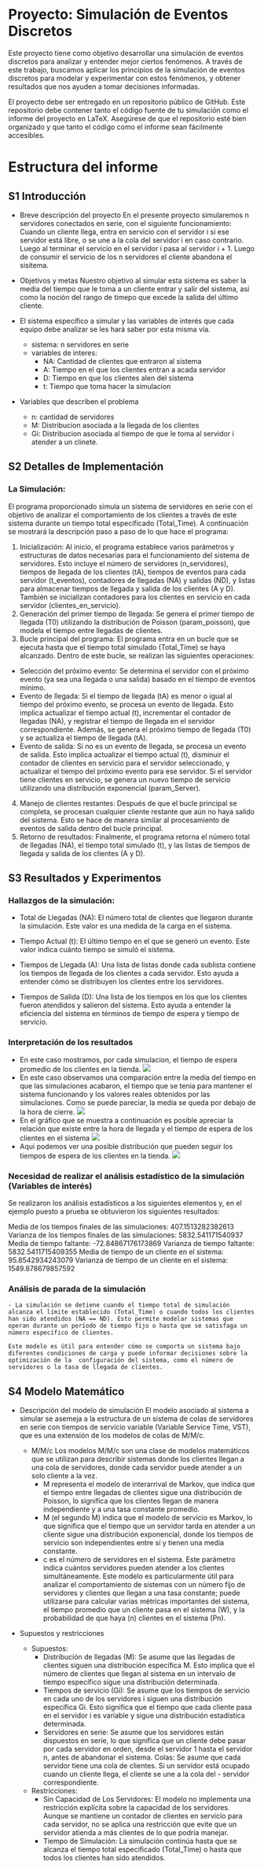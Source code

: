 # Proyecto: Simulación de Eventos Discretos

Este proyecto tiene como objetivo desarrollar una simulación de eventos discretos para analizar y entender mejor ciertos fenómenos. A través de este trabajo, buscamos aplicar los principios de la simulación de eventos discretos para modelar y experimentar con estos fenómenos, y obtener resultados que nos ayuden a tomar decisiones informadas.

El proyecto debe ser entregado en un repositorio público de GitHub. Este repositorio debe contener tanto el código fuente de tu simulación como el informe del proyecto en LaTeX. Asegúrese de que el repositorio esté bien organizado y que tanto el código como el informe sean fácilmente accesibles.

# Estructura del informe

## S1 Introducción

- Breve descripción del proyecto
    En el presente proyecto simularemos n servidores conectados en serie, con el siguiente funcionamiento:
    Cuando un cliente llega, entra en servicio con el servidor i si ese servidor está libre, o se une a la cola del servidor i en caso contrario. Luego al terminar el servicio en el servidor i pasa al servidor i + 1. Luego de consumir el servicio de los n servidores el cliente abandona el sisitema.

- Objetivos y metas
    Nuestro objetivo al simular esta sistema es saber la media del tiempo que le toma a un cliente entrar y salir del sistema, así como la noción del rango de timepo que excede la salida del último cliente.

- El sistema específico a simular y las variables de interés que cada equipo debe analizar se les hará saber por esta misma vía.
    - sistema: n servidores en serie
    - variables de interes: 
        - NA: Cantidad de clientes que entraron al sistema
        - A: Tiempo en el que los clientes entran a acada servidor
        - D: Tiempo en que los clientes alen del sistema
        - t: Tiempo que toma hacer la simulacion

- Variables que describen el problema
    - n: cantidad de servidores
    - M: Distribucion asociada a la llegada de los clientes
    - Gi: Distribucion asociada al tiempo de que le toma al servidor i atender a un clinete.
    

## S2 Detalles de Implementación

### La Simulación:
El programa proporcionado simula un sistema de servidores en serie con el objetivo de analizar el comportamiento de los clientes a través de este sistema durante un tiempo total especificado (Total_Time). A continuación se mostrará la descripción paso a paso de lo que hace el programa:

1. Inicialización: Al inicio, el programa establece varios parámetros y estructuras de datos necesarias para el funcionamiento del sistema de servidores. Esto incluye el número de servidores (n_servidores), tiempos de llegada de los clientes (tA), tiempos de eventos para cada servidor (t_eventos), contadores de llegadas (NA) y salidas (ND), y listas para almacenar tiempos de llegada y salida de los clientes (A y D). También se inicializan contadores para los clientes en servicio en cada servidor (clientes_en_servicio).
2. Generación del primer tiempo de llegada: Se genera el primer tiempo de llegada (T0) utilizando la distribución de Poisson (param_poisson), que modela el tiempo entre llegadas de clientes.
3. Bucle principal del programa: El programa entra en un bucle que se ejecuta hasta que el tiempo total simulado (Total_Time) se haya alcanzado. Dentro de este bucle, se realizan las siguientes operaciones:
- Selección del próximo evento: Se determina el servidor con el próximo evento (ya sea una llegada o una salida) basado en el tiempo de eventos mínimo.
- Evento de llegada: Si el tiempo de llegada (tA) es menor o igual al tiempo del próximo evento, se procesa un evento de llegada. Esto implica actualizar el tiempo actual (t), incrementar el contador de llegadas (NA), y registrar el tiempo de llegada en el servidor correspondiente. Además, se genera el próximo tiempo de llegada (T0) y se actualiza el tiempo de llegada (tA).
- Evento de salida: Si no es un evento de llegada, se procesa un evento de salida. Esto implica actualizar el tiempo actual (t), disminuir el contador de clientes en servicio para el servidor seleccionado, y actualizar el tiempo del próximo evento para ese servidor. Si el servidor tiene clientes en servicio, se genera un nuevo tiempo de servicio utilizando una distribución exponencial (param_Server).
4. Manejo de clientes restantes: Después de que el bucle principal se completa, se procesan cualquier cliente restante que aún no haya salido del sistema. Esto se hace de manera similar al procesamiento de eventos de salida dentro del bucle principal.
5. Retorno de resultados: Finalmente, el programa retorna el número total de llegadas (NA), el tiempo total simulado (t), y las listas de tiempos de llegada y salida de los clientes (A y D).

## S3 Resultados y Experimentos

### Hallazgos de la simulación:

- Total de Llegadas (NA): El número total de clientes que llegaron durante la simulación. Este valor es una medida de la carga en el sistema.

- Tiempo Actual (t): El último tiempo en el que se generó un evento. Este valor indica cuánto tiempo se simuló el sistema.

- Tiempos de Llegada (A): Una lista de listas donde cada sublista contiene los tiempos de llegada de los clientes a cada servidor. Esto ayuda a entender cómo se distribuyen los clientes entre los servidores.

- Tiempos de Salida (D): Una lista de los tiempos en los que los clientes fueron atendidos y salieron del sistema. Esto ayuda a entender la eficiencia del sistema en términos de tiempo de espera y tiempo de servicio.

### Interpretación de los resultados
- En este caso mostramos, por cada simulacion, el tiempo de espera promedio de los clientes en la tienda.
![](.\informe\mi_grafica.png)
- En este caso observamos una comparación entre la media del tiempo en que las simulaciones acabaron, el tiempo que se tenia para mantener el sistema funcionando y los valores reales obtenidos por las simulaciones. Como se puede pareciar, la media se queda por debajo de la hora de cierre.
![](.\informe\mi_grafica2.png)
- En el gráfico que se muestra a continuación es posible apreciar la relación que existe entre la hora de llegada y el tiempo de espera de los clientes en el sistema
![](.\informe\mi_grafica3.png)
- Aqui podemos ver una posible distribución que pueden seguir los tiempos de espera de los clientes en la tienda.
![](.\informe\mi_grafica4.png)

### Necesidad de realizar el análisis estadístico de la simulación (Variables de interés)
Se realizaron los análisis estadísticos a los siguientes elementos y, en el ejemplo puesto a prueba se obtuvieron los siguientes resultados:

Media de los tiempos finales de las simulaciones: 407.1513282382613
Varianza de los tiempos finales de las simulaciones: 5832.541171540937
Media de tiempo faltante: -72.84867176173869
Varianza de tiempo faltante: 5832.5411715409355
Media de tiempo de un cliente en el sistema: 95.8542934243079
Varianza de tiempo de un cliente en el sistema: 1549.878679857592

### Análisis de parada de la simulación
    - La simulación se detiene cuando el tiempo total de simulación alcanza el límite establecido (Total_Time) o cuando todos los clientes han sido atendidos (NA == ND). Esto permite modelar sistemas que operan durante un período de tiempo fijo o hasta que se satisfaga un número específico de clientes.

    Este modelo es útil para entender cómo se comporta un sistema bajo diferentes condiciones de carga y puede informar decisiones sobre la optimización de la  configuración del sistema, como el número de servidores o la tasa de llegada de clientes.

## S4 Modelo Matemático

- Descripción del modelo de simulación
    El modelo asociado al sistema a simular se asemeja a la estructura de un sistema de colas de servidores en serie con tiempos de servicio variable (Variable Service Time, VST), que es una extensión de los modelos de colas de M/M/c.

    - M/M/c 
        Los modelos M/M/c son una clase de modelos matemáticos que se utilizan para describir sistemas donde los clientes llegan a una cola de servidores, donde    cada servidor puede atender a un solo cliente a la vez.
        - M representa el modelo de interarrival de Markov, que indica que el tiempo entre llegadas de clientes sigue una distribución de Poisson, lo significa que los clientes llegan de manera independiente y a una tasa constante promedio.
        - M (el segundo M) indica que el modelo de servicio es Markov, lo que significa que el tiempo que un servidor tarda en atender a un cliente sigue una distribución exponencial, donde los tiempos de servicio son independientes entre sí y tienen una media constante.
        - c es el número de servidores en el sistema. Este parámetro indica cuántos servidores pueden atender a los clientes simultáneamente.
        Este modelo es particularmente útil para analizar el comportamiento de sistemas con un número fijo de servidores y clientes que llegan a una tasa constante; puede utilizarse para calcular varias métricas importantes del sistema, el tiempo promedio que un cliente pasa en el sistema (W), y la probabilidad de que haya (n) clientes en el sistema (Pn).

- Supuestos y restricciones
    - Supuestos:
        - Distribución de llegadas (M): Se asume que las llegadas de clientes siguen una distribución específica M. Esto implica que el número de clientes que llegan al  sistema en un intervalo de tiempo específico sigue una distribución determinada.
        - Tiempos de servicio (Gi): Se asume que los tiempos de servicio en cada uno de los servidores i siguen una distribución específica Gi. Esto significa que    el     tiempo que cada cliente pasa en el servidor i es variable y sigue una distribución estadística determinada.
        - Servidores en serie: Se asume que los servidores están dispuestos en serie, lo que significa que un cliente debe pasar por cada servidor en orden, desde    el     servidor 1 hasta el servidor n, antes de abandonar el sistema.
        Colas: Se asume que cada servidor tiene una cola de clientes. Si un servidor está ocupado cuando un cliente llega, el cliente se une a la cola del  - servidor     correspondiente.
    - Restricciones:
        - Sin Capacidad de Los Servidores: El modelo no implementa una restricción explícita sobre la capacidad de los servidores. Aunque se mantiene un contador de      clientes en servicio para cada servidor, no se aplica una restricción que evite que un servidor atienda a más clientes de lo que podría manejar.
        - Tiempo de Simulación: La simulación continúa hasta que se alcanza el tiempo total especificado (Total_Time) o hasta que todos los clientes han sido atendidos.
    